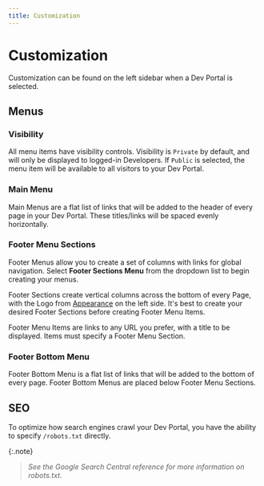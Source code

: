 ```yaml
---
title: Customization
---
```


# Customization

Customization can be found on the left sidebar when a Dev Portal is selected.

## Menus 

### Visibility

All menu items have visibility controls. Visibility is `Private` by default, and will only be displayed to logged-in Developers. If `Public` is selected, the menu item will be available to all visitors to your Dev Portal.

### Main Menu

Main Menus are a flat list of links that will be added to the header of every page in your Dev Portal. These titles/links will be spaced evenly horizontally.

### Footer Menu Sections

Footer Menus allow you to create a set of columns with links for global navigation. Select **Footer Sections Menu** from the dropdown list to begin creating your menus.

Footer Sections create vertical columns across the bottom of every Page, with the Logo from [Appearance](appearance) on the left side. It's best to create your desired Footer Sections before creating Footer Menu Items.

Footer Menu Items are links to any URL you prefer, with a title to be displayed. Items must specify a Footer Menu Section.

### Footer Bottom Menu

Footer Bottom Menu is a flat list of links that will be added to the bottom of every page. Footer Bottom Menus are placed below Footer Menu Sections.


## SEO

To optimize how search engines crawl your Dev Portal, you have the ability to specify `/robots.txt` directly. 

{:.note}
> *See the Google Search Central reference for more information on robots.txt.*